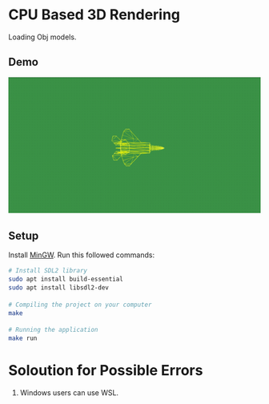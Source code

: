 # CPU Based 3D Rendering
Loading Obj models.

## Demo
<img src="./demo.gif" />

## Setup
Install [MinGW](https://www.mingw-w64.org/downloads/).
Run this followed commands:

``` bash
# Install SDL2 library
sudo apt install build-essential
sudo apt install libsdl2-dev

# Compiling the project on your computer
make

# Running the application
make run
```

# Soloution for Possible Errors
1. Windows users can use WSL.
